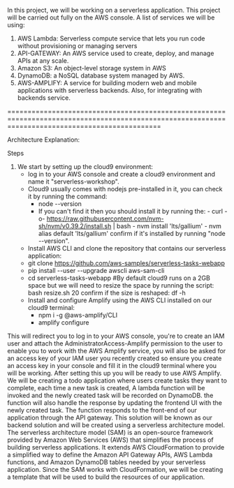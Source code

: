 In this project, we will be working on  a serverless application. This project will be carried out fully on the AWS console.
A list of services we will be using:
1. AWS Lambda: Serverless compute service that lets you run code without provisioning or managing servers
2. API-GATEWAY: An AWS service used to create, deploy, and manage APIs at any scale.
3. Amazon S3: An object-level storage system in AWS
4. DynamoDB: a NoSQL database system managed by AWS.
5. AWS-AMPLIFY: A service for building modern web and mobile applications with serverless backends. Also, for integrating with backends service.


==================================================================================================================================================

Architecture Explanation:

Steps
1. We start by setting up the cloud9 environment:
    - log in to your AWS console and create a cloud9 environment and name it "serverless-workshop".
    - Cloud9 usually comes with nodejs pre-installed in it, you can check it by running the command:
        - node --version
        - If you can't find it then you should install it by running the:
              -  curl -o- https://raw.githubusercontent.com/nvm-sh/nvm/v0.39.2/install.sh | bash
              -  nvm install 'lts/gallium'
              -  nvm alias default 'lts/gallium'
          confirm if it's installed by running "node --version".
    - Install AWS CLI and clone the repository that contains our serverless application:
    - git clone https://github.com/aws-samples/serverless-tasks-webapp
    - pip install --user --upgrade awscli aws-sam-cli
    - cd serverless-tasks-webapp
   #By default cloud9 runs on a 2GB space but we will need to resize the space by running the script:
        bash resize.sh 20
      confirm if the size is reshaped: df -h
    - Install and configure Amplify using the AWS CLI installed on our cloud9 terminal:
       - npm i -g @aws-amplify/CLI
       - amplify configure
      
This will redirect you to log in to your AWS console, you're to create an IAM user and attach the AdministratorAccess-Amplify permission to the user to enable you to work with the AWS Amplify service, you will also be asked for an access key of your IAM user you recently created so ensure you create an access key in your console and fill it in the cloud9 terminal where you will be working.
After setting this up you will be ready to use AWS Amplify.
We will be creating a todo application where users create tasks they want to complete, each time a new task is created, A lambda function will be invoked and the newly created task will be recorded on DynamoDB. the function will also handle the response by updating the frontend UI with the newly created task. The function responds to the front-end of our application through the API gateway. This solution will be known as our backend solution and will be created using a serverless architecture model. The serverless architecture model (SAM) is an open-source framework provided by Amazon Web Services (AWS) that simplifies the process of building serverless applications. It extends AWS CloudFormation to provide a simplified way to define the Amazon API Gateway APIs, AWS Lambda functions, and Amazon DynamoDB tables needed by your serverless application. Since the SAM works with CloudFormation, we will be creating a template that will be used to build the resources of our application.




      
